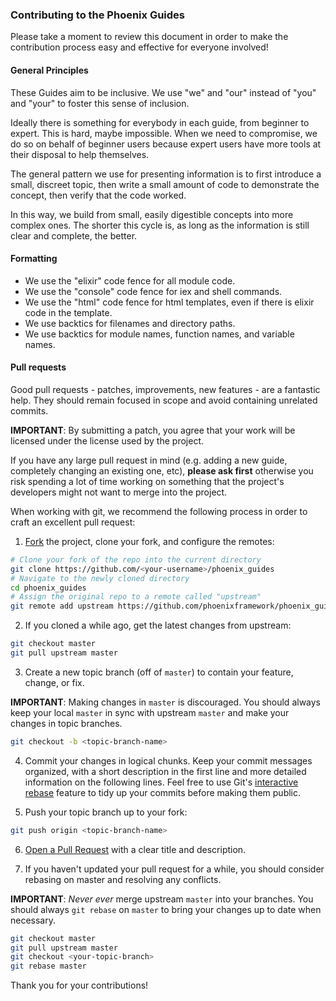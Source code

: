 ### Contributing to the Phoenix Guides

Please take a moment to review this document in order to make the contribution
process easy and effective for everyone involved!

#### General Principles

These Guides aim to be inclusive. We use "we" and "our" instead of "you" and
"your" to foster this sense of inclusion.

Ideally there is something for everybody in each guide, from beginner to expert.
This is hard, maybe impossible. When we need to compromise, we do so on behalf
of beginner users because expert users have more tools at their disposal to
help themselves.

The general pattern we use for presenting information is to first introduce a
small, discreet topic, then write a small amount of code to demonstrate the
concept, then verify that the code worked.

In this way, we build from small, easily digestible concepts into more complex
ones. The shorter this cycle is, as long as the information is still clear and
complete, the better.


#### Formatting

- We use the "elixir" code fence for all module code.
- We use the "console" code fence for iex and shell commands.
- We use the "html" code fence for html templates, even if there is elixir code
  in the template.
- We use backtics for filenames and directory paths.
- We use backtics for module names, function names, and variable names.

#### Pull requests

Good pull requests - patches, improvements, new features - are a fantastic
help. They should remain focused in scope and avoid containing unrelated
commits.

**IMPORTANT**: By submitting a patch, you agree that your work will be
licensed under the license used by the project.

If you have any large pull request in mind (e.g. adding a new guide,
completely changing an existing one, etc), **please ask first** otherwise
you risk spending a lot of time working on something that the project's
developers might not want to merge into the project.

When working with git, we recommend the following process in order to
craft an excellent pull request:

1. [Fork](http://help.github.com/fork-a-repo/) the project, clone your fork,
and configure the remotes:

```bash
# Clone your fork of the repo into the current directory
git clone https://github.com/<your-username>/phoenix_guides
# Navigate to the newly cloned directory
cd phoenix_guides
# Assign the original repo to a remote called "upstream"
git remote add upstream https://github.com/phoenixframework/phoenix_guides
```

2. If you cloned a while ago, get the latest changes from upstream:

```bash
git checkout master
git pull upstream master
```

3. Create a new topic branch (off of `master`) to contain your feature, change,
or fix.

**IMPORTANT**: Making changes in `master` is discouraged. You should always
keep your local `master` in sync with upstream `master` and make your
changes in topic branches.

```bash
git checkout -b <topic-branch-name>
```

4. Commit your changes in logical chunks. Keep your commit messages organized,
with a short description in the first line and more detailed information on
the following lines. Feel free to use Git's
[interactive rebase](https://help.github.com/articles/interactive-rebase)
feature to tidy up your commits before making them public.

5. Push your topic branch up to your fork:

```bash
git push origin <topic-branch-name>
```

6. [Open a Pull Request](https://help.github.com/articles/using-pull-requests/)
with a clear title and description.

7. If you haven't updated your pull request for a while, you should consider
rebasing on master and resolving any conflicts.

**IMPORTANT**: _Never ever_ merge upstream `master` into your branches. You
should always `git rebase` on `master` to bring your changes up to date when
necessary.

```bash
git checkout master
git pull upstream master
git checkout <your-topic-branch>
git rebase master
```

Thank you for your contributions!
